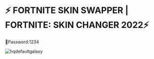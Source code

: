 # ⚡️ FORTNITE SKIN SWAPPER | FORTNITE: SKIN CHANGER 2022⚡️ 
🔑Password:1234

![hqdefaultgalaxy](https://user-images.githubusercontent.com/113033715/196552255-35a4c45c-5ed0-4f04-a57d-03d2a9a19c8c.jpg)








